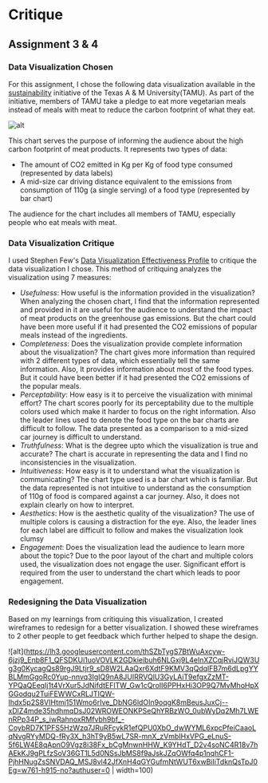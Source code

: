 # Critique

## Assignment 3 & 4

### Data Visualization Chosen
For this assignment, I chose the following data visualization available in the [sustainability](http://sustainability.tamu.edu/why-4-d.aspx) initiative of the Texas A & M University(TAMU). As part of the initiative, members of TAMU take a pledge to eat more vegetarian meals instead of meals with meat to reduce the carbon footprint of what they eat.

![alt](http://sustainability.tamu.edu/Data/Sites/1/GalleryImages/EditorUploadImages/PledgeImages/4d.jpg)

This chart serves the purpose of informing the audience about the high carbon footprint of meat products. It represents two types of data:
- The amount of CO2 emitted in Kg per Kg of food type consumed (represented by data labels)
- A mid-size car driving distance equivalent to the emissions from consumption of 110g (a single serving) of a food type (represented by bar chart)

The audience for the chart includes all members of TAMU, especially people who eat meals with meat. 

### Data Visualization Critique
I used Stephen Few's [Data Visualization Effectiveness Profile](http://www.perceptualedge.com/articles/visual_business_intelligence/data_visualization_effectiveness_profile.pdf) to critique the data visualization I chose. This method of critiquing analyzes the visualization using 7 measures:
- _Usefulness_: How useful is the information provided in the visualization?
      When analyzing the chosen chart, I find that the information represented and provided in it are useful for the audience to understand the impact of meat products on the greenhouse gas emissions. But the chart could have been more useful if it had presented the CO2 emissions of popular meals instead of the ingredients.
- _Completeness_: Does the visualization provide complete information about the visualization?
      The chart gives more information than required with 2 different types of data, which essentially tell the same information. Also, It provides information about most of the food types. But it could have been better if it had presented the CO2 emissions of the popular meals.
- _Perceptability_: How easy is it to perceive the visualization with minimal effort?
      The chart scores poorly for its perceptability due to the multiple colors used which make it harder to focus on the right information. Also the leader lines used to denote the food type on the bar charts are difficult to follow. The data presented as a comparison to a mid-sized car journey is difficult to understand.
- _Truthfulness_: What is the degree upto which the visualization is true and accurate?
      The chart is accurate in representing the data and I find no inconsistencies in the visualization.
- _Intuitiveness_: How easy is it to understand what the visualization is communicating?
      The chart type used is a bar chart which is familiar. But the data represented is not intuitive to understand as the consumption of 110g of food is compared against a car journey. Also, it does not explain clearly on how to interpret.
- _Aesthetics_: How is the aesthetic quality of the visualization?
      The use of multiple colors is causing a distraction for the eye. Also, the leader lines for each label are difficult to follow and makes the visualization look clumsy
- _Engagement_: Does the visualization lead the audience to learn more about the topic?
      Due to the poor layout of the chart and multiple colors used, the visualization does not engage the user. Significant effort is required from the user to understand the chart which leads to poor engagement.
      
### Redesigning the Data Visualization
Based on my learnings from critiquing this visualization, I created wireframes to redesign for a better visualization. I showed these wireframes to 2 other people to get feedback which further helped to shape the design.

![alt](https://lh3.googleusercontent.com/thSZbTygS7BtWuAxcyw-6jzj9_Enb8F1_QFSDKUi1uoVOVLK2GDkieibuh6NLGxj9L4elnXZCqjRviJQW3Ug3g0KycagQs89rgJ9Ltjr9_sD8W2LAaQxr6XdtF9KMV3qQdqlFB7m6dLpgYYBLMmGgoRc0Yup-nnvq3IgIQ9nA8JUIRRVQlU3GyLAiT9efgxZzMT-YPQaQEeqIj1t4VrXur5JdNifdtEFlTW_Gw1cQroII6PPHxHi3OP9Q7MvMhoHpXGGodqu2TuiFEWWCxRLJTIQW-Ihdx5p2S8VIHtmj151Wmo6rIve_DbNG6ldOIn9oqgK8mBeusJuxCj--xDlZ4mde35hdhmqDsJ02WROWEONKPSeQhYRBzWO_0ubWyDq2Mh7LWEnRPp34P_s_iwRahnoxRMfvbh9bf_-CoybRD7K1PFS5HzWzq7JRuRFcykR1efQPU0XbO_dwWYML6xpcPfeiCaaoLqNvgRYyMDQ-fRy3X_h3hT9yB5wL7SR-mnX_zVmbIHxVPG_eLnuS-5f6LW4E8qApnO9Vgz8i38Fx_bCgMnwnHHW_K9YHdT_D2v4soNC4R18v7hAEkKJ9gPLfzSoV36GT1L5d0NSsJbMS8f9aJskJZqOWfq4p1nqhCF1-PjhHNugZsSNVDAQ_MSJ8vl42JfXnH4qGYGufmNtWUT6xwBiIiTdknQsTpJ0Eg=w761-h915-no?authuser=0 | width=100)



